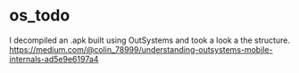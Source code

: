 # os_todo
I decompiled an .apk built using OutSystems and took a look a the structure.
https://medium.com/@colin_78999/understanding-outsystems-mobile-internals-ad5e9e6197a4